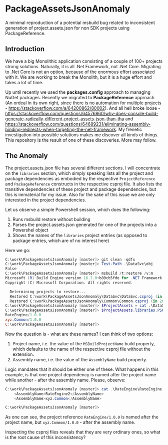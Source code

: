 # PackageAssetsJsonAnomaly
A minimal reproduction of a potential msbuild bug related to inconsistent generation of project.assets.json for non SDK projects using PackageReference.

## Introduction
We have a big Monolithic application consisting of a couple of 100+ projects strong solutions. Naturally, it is all .Net Framework, not .Net Core. Migrating to .Net Core is not an option, because of the enormous effort associated with it. We are working to break the Monolith, but it is a huge effort and takes a lot of time.

Up until recently we used the **packages.config** approach to managing NuGet packages. Recently we migrated to **PackageReference** approach (An ordeal in its own right, since there is no automation for multiple projects - https://stackoverflow.com/a/64200862/80002). And all hell broke loose - https://stackoverflow.com/questions/64576860/why-does-console-build-generate-radically-different-project-assets-json-than-tha and https://stackoverflow.com/questions/64689231/eliminating-assembly-binding-redirects-when-targeting-the-net-framework. My frenetic investigation into possible solutions makes me discover all kinds of things. This repository is the result of one of these discoveries. More may follow.

## The Anomaly

The project.assets.json file has several different sections. I will concentrate on the `libraries` section, which simply speaking lists all the project and package dependencies as embodied by the respective `ProjectReference` and `PackageReference` constructs in the respective csproj file. It also lists the transitive dependencies of these project and package dependencies, but this is immaterial for my issue. Also for the sake of this issue we are only interested in the project dependencies.

Let us observe a simple Powershell session, which does the following:
 1. Runs msbuild restore without building
 1. Parses the project.assets.json generated for one of the projects into a Powershel object
 1. Shows the names of the `libraries` project entries (as opposed to package entries, which are of no interest here)

Here we go:
```Powershell
C:\work\PackageAssetsJsonAnomaly [master]> git clean -qdfx
C:\work\PackageAssetsJsonAnomaly [master]> Test-Path .\DataSvc\obj
False
C:\work\PackageAssetsJsonAnomaly [master]> msbuild /t:restore /v:m
Microsoft (R) Build Engine version 16.7.0+b89cb5fde for .NET Framework
Copyright (C) Microsoft Corporation. All rights reserved.

  Determining projects to restore...
  Restored C:\work\PackageAssetsJsonAnomaly\DataSvc\DataSvc.csproj (in 282 ms).
  Restored C:\work\PackageAssetsJsonAnomaly\Common\Common.csproj (in 282 ms).
C:\work\PackageAssetsJsonAnomaly [master]> $ProjectAssets = cat .\DataSvc\obj\project.assets.json | ConvertFrom-Json
C:\work\PackageAssetsJsonAnomaly [master]> $ProjectAssets.libraries.PSObject.Properties |? { $_.Value.type -eq 'project' } |% { $_.Name }
RateEngine/1.0.0
xyz.Common/1.0.0
C:\work\PackageAssetsJsonAnomaly [master]>
```
Now the question is - what are these names? I can think of two options:
 1. Project name, i.e. the value of the `MSBuildProjectName` build property, which defaults to the name of the respective csproj file without the extension.
 1. Assembly name, i.e. the value of the `AssemblyName` build property.
 
Logic mandates that it should be either one of these. What happens in this example, is that one project dependency is named after the project name while another - after the assembly name. Please, observe:
```Powershell
C:\work\PackageAssetsJsonAnomaly [master]> cat .\RateEngine\RateEngine.csproj,.\Common\Common.csproj | sls AssemblyName                                                        
    <AssemblyName>RateEngine2</AssemblyName>
    <AssemblyName>xyz.Common</AssemblyName>

C:\work\PackageAssetsJsonAnomaly [master]> 
```
As one can see, the project reference `RateEngine/1.0.0` is named after the project name, but `xyz.Common/1.0.0` - after the assembly name.

Inspecting the csproj files reveals that they are very ordinary ones, so what is the root cause of this inconsistency?
